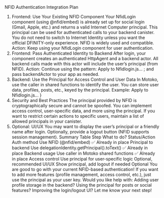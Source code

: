 NFID Authentication Integration Plan
1. Frontend: Use Your Existing NFID Component
Your NfidLogin component (using @nfid/embed) is already set up for social login (Gmail, Apple, etc.) and returns a valid Internet Computer principal.
This principal can be used for authenticated calls to your backend canister.
You do not need to switch to Internet Identity unless you want the official DFINITY-only experience. NFID is widely used and compatible.
Action:
Keep using your NfidLogin component for user authentication.
2. Frontend: Pass Authenticated Identity to Backend
After login, your component creates an authenticated HttpAgent and a backend actor.
All backend calls made with this actor will include the user’s principal (from NFID).
Action:
Continue using the pattern:
Apply to Nfidlogin.js...
;
and pass backendActor to your app as needed.
3. Backend: Use the Principal for Access Control and User Data
In Motoko, use the caller in shared functions to identify the user.
You can store user data, profiles, posts, etc., keyed by the principal.
Example:
Apply to Nfidlogin.js...
}
4. Security and Best Practices
The principal provided by NFID is cryptographically secure and cannot be spoofed.
You can implement access control, user-specific data, and more using the principal.
If you want to restrict certain actions to specific users, maintain a list of allowed principals in your canister.
5. Optional: UI/UX
You may want to display the user’s principal or a friendly name after login.
Optionally, provide a logout button (NFID supports session management).
Summary Table
Step	What to do?	Status/Action
Auth method	Use NFID (@nfid/embed)	✅ Already in place
Principal to backend	Use delegationIdentity.getPrincipal().toText()	✅ Already in place
Backend usage	Use caller in Motoko shared functions	✅ Already in place
Access control	Use principal for user-specific logic	Optional, recommended
UI/UX	Show principal, add logout if needed	Optional
You are good to go with your current NFID-based authentication!
If you want to add more features (profile management, access control, etc.), just use the principal as your user key.
Would you like help with:
Adding user profile storage in the backend?
Using the principal for posts or social features?
Improving the login/logout UI?
Let me know your next step!
